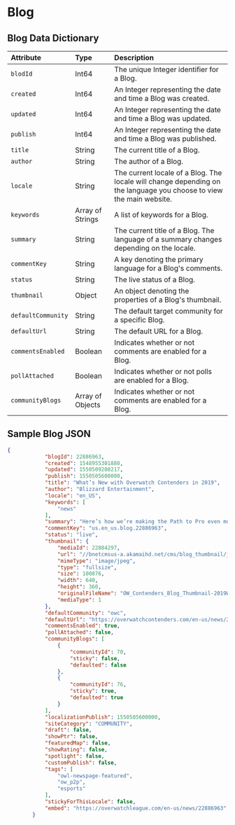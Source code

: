 # Blog 

## Blog Data Dictionary
| Attribute           | Type  | Description |
|:--------------------|:------|:------------|
|`blodId`|Int64|The unique Integer identifier for a Blog.|
|`created`|Int64|An Integer representing the date and time a Blog was created.|
|`updated`|Int64|An Integer representing the date and time a Blog was updated.|
|`publish`|Int64|An Integer representing the date and time a Blog was published.|
|`title`|String|The current title of a Blog.|
|`author`|String|The author of a Blog.|
|`locale`|String|The current locale of a Blog. The locale will change depending on the language you choose to view the main website.|
|`keywords`|Array of Strings|A list of keywords for a Blog.|
|`summary`|String|The current title of a Blog. The language of a summary changes depending on the locale.|
|`commentKey`|String|A key denoting the primary language for a Blog's comments.|
|`status`|String|The live status of a Blog.|
|`thumbnail`|Object|An object denoting the properties of a Blog's thumbnail.|
|`defaultCommunity`|String|The default target community for a specific Blog.|
|`defaultUrl`|String|The default URL for a Blog.|
|`commentsEnabled`|Boolean|Indicates whether or not comments are enabled for a Blog.|
|`pollAttached`|Boolean|Indicates whether or not polls are enabled for a Blog.|
|`communityBlogs`|Array of Objects|Indicates whether or not comments are enabled for a Blog.|



## Sample Blog JSON
```json
{
            "blogId": 22886963,
            "created": 1548955301880,
            "updated": 1550509208217,
            "publish": 1550505600000,
            "title": "What’s New with Overwatch Contenders in 2019",
            "author": "Blizzard Entertainment",
            "locale": "en_US",
            "keywords": [
                "news"
            ],
            "summary": "Here’s how we’re making the Path to Pro even more thrilling and high-profile. ",
            "commentKey": "us.en_us.blog.22886963",
            "status": "live",
            "thumbnail": {
                "mediaId": 22884297,
                "url": "//bnetcmsus-a.akamaihd.net/cms/blog_thumbnail/jb/JB0GKPW2D1BP1548895641792.jpg",
                "mimeType": "image/jpeg",
                "type": "fullsize",
                "size": 100876,
                "width": 640,
                "height": 360,
                "originalFileName": "OW_Contenders_Blog_Thumbnail-2019WhatsNew.jpg",
                "mediaType": 1
            },
            "defaultCommunity": "owc",
            "defaultUrl": "https://overwatchcontenders.com/en-us/news/22886963",
            "commentsEnabled": true,
            "pollAttached": false,
            "communityBlogs": [
                {
                    "communityId": 70,
                    "sticky": false,
                    "defaulted": false
                },
                {
                    "communityId": 76,
                    "sticky": true,
                    "defaulted": true
                }
            ],
            "localizationPublish": 1550505600000,
            "siteCategory": "COMMUNITY",
            "draft": false,
            "showPtr": false,
            "featuredMap": false,
            "showRating": false,
            "spotlight": false,
            "customPublish": false,
            "tags": [
                "owl-newspage-featured",
                "ow_p2p",
                "esports"
            ],
            "stickyForThisLocale": false,
            "embed": "https://overwatchleague.com/en-us/news/22886963"
        }
```